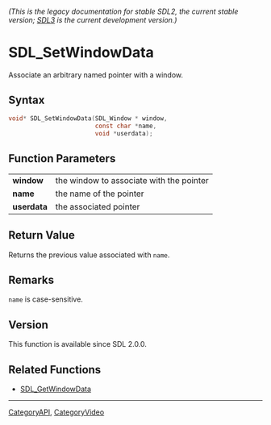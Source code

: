 ###### (This is the legacy documentation for stable SDL2, the current stable version; [SDL3](https://wiki.libsdl.org/SDL3/) is the current development version.)
# SDL_SetWindowData

Associate an arbitrary named pointer with a window.

## Syntax

```c
void* SDL_SetWindowData(SDL_Window * window,
                        const char *name,
                        void *userdata);

```

## Function Parameters

|                  |                                          |
| ---------------- | ---------------------------------------- |
| **window**       | the window to associate with the pointer |
| **name**         | the name of the pointer                  |
| **userdata**     | the associated pointer                   |

## Return Value

Returns the previous value associated with `name`.

## Remarks

`name` is case-sensitive.

## Version

This function is available since SDL 2.0.0.

## Related Functions

* [SDL_GetWindowData](SDL_GetWindowData)

----
[CategoryAPI](CategoryAPI), [CategoryVideo](CategoryVideo)


